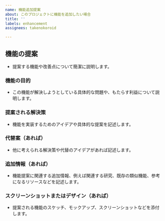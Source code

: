 ```yaml
---
name: 機能追加提案
about: このプロジェクトに機能を追加したい場合
title: ''
labels: enhancement
assignees: takenokoroid

---
```


## 機能の提案
- 提案する機能や改善点について簡潔に説明します。

### 機能の目的
- この機能が解決しようとしている具体的な問題や、もたらす利益について説明します。

### 提案される解決策
- 機能を実装するためのアイデアや具体的な提案を記述します。

### 代替案（あれば）
- 他に考えられる解決策や代替のアイデアがあれば記述します。

### 追加情報（あれば）
- 機能提案に関連する追加情報、例えば関連する研究、既存の類似機能、参考になるリソースなどを記述します。

### スクリーンショットまたはデザイン（あれば）
- 提案される機能のスケッチ、モックアップ、スクリーンショットなどを添付します。
